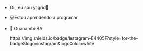 -  Oii, eu sou yngrid👋

- 💻Estou aprendendo a programar
- 📍 Guanambi-BA

  <div>
    https://img.shields.io/badge/Instagram-E4405F?style=for-the-badge&logo=instagram&logoColor=white
  </div>


<!---
yngridv/yngridv is a ✨ special ✨ repository because its `README.md` (this file) appears on your GitHub profile.
You can click the Preview link to take a look at your changes.
--->
